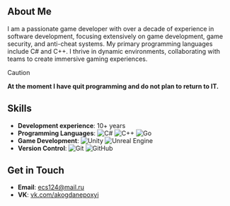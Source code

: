 ## About Me
I am a passionate game developer with over a decade of experience in software development, focusing extensively on game development, game security, and anti-cheat systems. My primary programming languages include C# and C++. I thrive in dynamic environments, collaborating with teams to create immersive gaming experiences.

> [!CAUTION]
> **At the moment I have quit programming and do not plan to return to IT.**

## Skills
- **Development experience**: 10+ years
- **Programming Languages**: ![C#](https://img.shields.io/badge/c%23-%23239120.svg?style=for-the-badge&logo=.net&logoColor=white&style=plastic) ![C++](https://img.shields.io/badge/c++-%2300599C.svg?style=for-the-badge&logo=c%2B%2B&logoColor=white&style=plastic) ![Go](https://img.shields.io/badge/go-%2300ADD8.svg?style=for-the-badge&logo=go&logoColor=white&style=plastic)
- **Game Development**: ![Unity](https://img.shields.io/badge/unity-%23000000.svg?style=for-the-badge&logo=unity&logoColor=white&style=plastic) ![Unreal Engine](https://img.shields.io/badge/unrealengine-%23313131.svg?style=for-the-badge&logo=unrealengine&logoColor=white&style=plastic)
- **Version Control**: ![Git](https://img.shields.io/badge/git-%23F05033.svg?style=for-the-badge&logo=git&logoColor=white&style=plastic) ![GitHub](https://img.shields.io/badge/github-%23121011.svg?style=for-the-badge&logo=github&logoColor=white&style=plastic)

## Get in Touch
- **Email**: [ecs124@mail.ru](mailto:ecs124@mail.ru)
- **VK**: [vk.com/akogdanepoxyi](https://vk.com/akogdanepoxyi)
